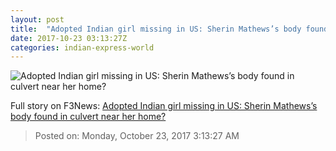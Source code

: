 ```yaml
---
layout: post
title:  "Adopted Indian girl missing in US: Sherin Mathews’s body found in culvert near her home?"
date: 2017-10-23 03:13:27Z
categories: indian-express-world
---
```


![Adopted Indian girl missing in US: Sherin Mathews’s body found in culvert near her home?](http://images.indianexpress.com/2017/10/sherin-mathew.jpg?w=759)




Full story on F3News: [Adopted Indian girl missing in US: Sherin Mathews’s body found in culvert near her home?](http://www.f3nws.com/n/4MBfgG)

> Posted on: Monday, October 23, 2017 3:13:27 AM
